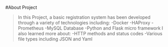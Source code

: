 #About Project
>In this Project, a basic registration system has been developed through a variety of technologies including:
>-Docker
>-HAProxy
>-Prometheus 
>-MySQL Database
>-Python and Flask micro framework
I also learned more about:
>-HTTP methods and status codes
>-Various file types including JSON and Yaml
